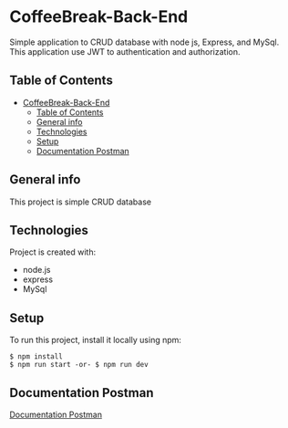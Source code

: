 # CoffeeBreak-Back-End

Simple application to CRUD database with node js, Express, and MySql.
This application use JWT to authentication and authorization.

## Table of Contents

- [CoffeeBreak-Back-End](#coffeebreak-back-end)
  - [Table of Contents](#table-of-contents)
  - [General info](#general-info)
  - [Technologies](#technologies)
  - [Setup](#setup)
  - [Documentation Postman](#documentation-postman)
  
## General info
This project is simple CRUD database
	
## Technologies
Project is created with:
* node.js
* express
* MySql
	
## Setup
To run this project, install it locally using npm:

```
$ npm install
$ npm run start -or- $ npm run dev
```

## Documentation Postman
[Documentation Postman](#https://web.postman.co/collections/11550213-19bd0b36-6926-437b-81b6-008cac8f431d?version=latest&workspace=cc285d8c-f27d-4761-8b8b-c86eda82d08f)